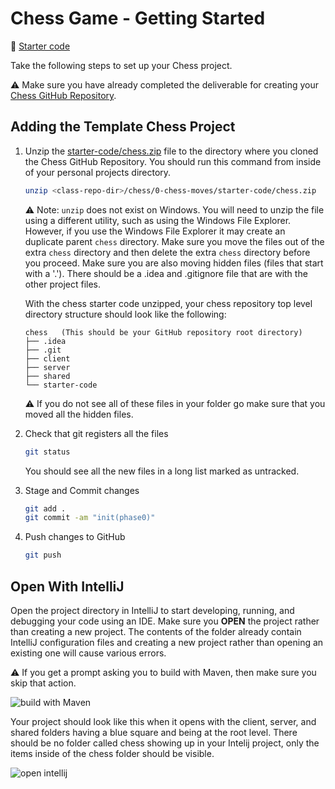 # Chess Game - Getting Started

📁 [Starter code](starter-code)

Take the following steps to set up your Chess project.

⚠ Make sure you have already completed the deliverable for creating your [Chess GitHub Repository](../chess-github-repository/chess-github-repository.md).

## Adding the Template Chess Project

1. Unzip the [starter-code/chess.zip](starter-code/chess.zip) file to the directory where you cloned the Chess GitHub Repository. You should run this command from inside of your personal projects directory. 

   ```sh
   unzip <class-repo-dir>/chess/0-chess-moves/starter-code/chess.zip
   ```

   ⚠ Note: `unzip` does not exist on Windows. You will need to unzip the file using a different utility, such as using the Windows File Explorer. However, if you use the Windows File Explorer it may create an duplicate parent `chess` directory. Make sure you move the files out of the extra `chess` directory and then delete the extra `chess` directory before you proceed. Make sure you are also moving hidden files (files that start with a '.'). There should be a .idea and .gitignore file that are with the other project files. 

   With the chess starter code unzipped, your chess repository top level directory structure should look like the following:

   ```
   chess   (This should be your GitHub repository root directory)
   ├── .idea
   ├── .git
   ├── client
   ├── server
   ├── shared
   └── starter-code
   ```

   ⚠ If you do not see all of these files in your folder go make sure that you moved all the hidden files.

1. Check that git registers all the files
   ```sh
   git status
   ```
   You should see all the new files in a long list marked as untracked.
   
1. Stage and Commit changes
   ```sh
   git add .
   git commit -am "init(phase0)"
   ```
1. Push changes to GitHub
   ```sh
   git push
   ```

## Open With IntelliJ

Open the project directory in IntelliJ to start developing, running, and debugging your code using an IDE. Make sure you **OPEN** the project rather than creating a new project. The contents of the folder already contain IntelliJ configuration files and creating a new project rather than opening an existing one will cause various errors.

 ⚠ If you get a prompt asking you to build with Maven, then make sure you skip that action.

![build with Maven](build-with-maven-prompt.png)

Your project should look like this when it opens with the client, server, and shared folders having a blue square and being at the root level. There should be no folder called chess showing up in your Intelij project, only the items inside of the chess folder should be visible. 

![open intellij](open-intellij.png)


